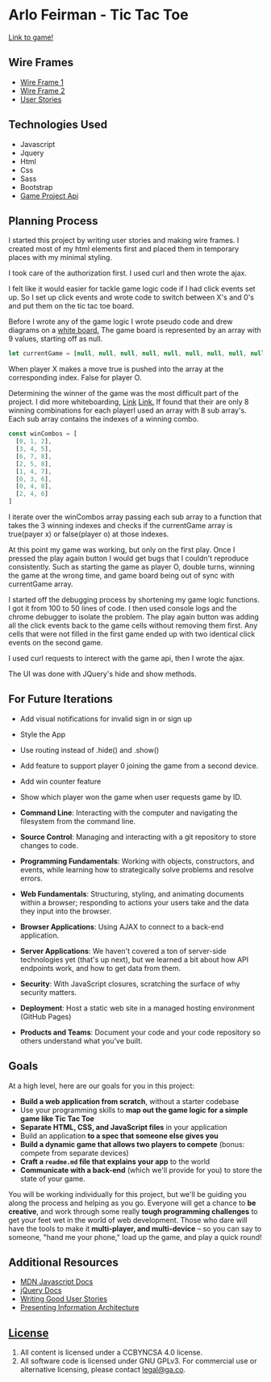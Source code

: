 

# Arlo Feirman - Tic Tac Toe

[Link to game!](https://arlofeirman.github.io/AF-TicTacToe/)

## Wire Frames
-  [Wire Frame 1](http://i.imgur.com/UF5U5yt.jpg)
-  [Wire Frame 2](http://i.imgur.com/TTX2GgL.jpg)
-  [User Stories](https://github.com/arlofeirman/AF-TicTacToe/issues/6)

## Technologies Used

- Javascript
- Jquery
- Html
- Css
- Sass
- Bootstrap
- [Game Project Api](https://github.com/ga-wdi-boston/game-project-api)

## Planning Process

I started this project by writing user stories and making wire frames.
I created most of my html elements first and placed them in temporary places
with my minimal styling.

I took care of the authorization first. I used curl and then wrote the ajax.

I felt like it would easier for tackle game logic code if I had click events
set up. So I set up click events and wrote code to switch between X's and 0's
and put them on the tic tac toe board.

Before I wrote any of the game logic I wrote pseudo code and drew
diagrams on a [white board.](http://i.imgur.com/NhmlQ2D.jpg)
The game board is represented by an array with 9 values, starting off as null.

```javascript
let currentGame = [null, null, null, null, null, null, null, null, null]
```

When player X makes a move true is pushed into the  array at the corresponding
index. False for player O.


Determining the winner of the game was the most difficult part of the project.
I did more whiteboarding, [Link](http://i.imgur.com/2vlWCAH.jpg) [Link.](http://i.imgur.com/GHPXqrR.jpg)
If found that their are only 8 winning combinations for each playerI used an
array with 8 sub array's. Each sub array contains the indexes of a winning
combo.

```javascript
const winCombos = [
  [0, 1, 2],
  [3, 4, 5],
  [6, 7, 8],
  [2, 5, 8],
  [1, 4, 7],
  [0, 3, 6],
  [0, 4, 8],
  [2, 4, 6]
]
```
I iterate over the winCombos array passing each sub array to a function that
takes the 3 winning indexes and checks if the currentGame array is true(payer x)
or false(player o) at those indexes.

At this point my game was working, but only on the first play. Once I pressed
the play again button I would get bugs that I couldn't reproduce consistently.
Such as starting the game as player O, double turns, winning the game at
the wrong time, and game board being out of sync with currentGame array.

I started off the debugging process by shortening my game logic functions.
I got it from 100 to 50 lines of code. I then used console logs and the chrome
debugger to isolate the problem. The play again button was adding all the click
events back to the game cells without removing them first. Any cells that
were not filled in the first game ended up with two identical click events on
the second game.

I used curl requests to interect with the game api, then I wrote the ajax.

The UI was done with JQuery's hide and show methods.


## For Future Iterations
- Add visual notifications for invalid sign in or sign up
- Style the App
- Use routing instead of .hide() and .show()
- Add feature to support player 0 joining the game from a second device.
- Add win counter feature
- Show which player won the game when user requests game by ID.


-   **Command Line**: Interacting with the computer and navigating the
    filesystem from the command line.
-   **Source Control**: Managing and interacting with a git repository to store
    changes to code.
-   **Programming Fundamentals**: Working with objects, constructors, and
    events, while learning how to strategically solve problems and resolve
    errors.
-   **Web Fundamentals**:  Structuring, styling, and animating documents within
    a browser; responding to actions your users take and the data they input
    into the browser.
-   **Browser Applications**: Using AJAX to connect to a back-end application.
-   **Server Applications**:  We haven't covered a ton of server-side
    technologies yet (that's up next), but we learned a bit about how API
    endpoints work, and how to get data from them.
-   **Security**: With JavaScript closures, scratching the surface of why
    security matters.
-   **Deployment**: Host a static web site in a managed hosting environment
    (GitHub Pages)
-   **Products and Teams**: Document your code and your code repository so
    others understand what you've built.

## Goals

At a high level, here are our goals for you in this project:

-   **Build a web application from scratch**, without a starter codebase
-   Use your programming skills to **map out the game logic for a simple game
    like Tic Tac Toe**
-   **Separate HTML, CSS, and JavaScript files** in your application
-   Build an application **to a spec that someone else gives you**
-   **Build a dynamic game that allows two players to compete** (bonus: compete
    from separate devices)
-   **Craft a ``readme.md`` file that explains your app** to the world
-   **Communicate with a back-end** (which we'll provide for you) to store the
    state of your game.

You will be working individually for this project, but we'll be guiding you
along the process and helping as you go. Everyone will get a chance to **be
creative**, and work through some really **tough programming challenges** to get
your feet wet in the world of web development. Those who dare will have the
tools to make it **multi-player, and multi-device** – so you can say to someone,
"hand me your phone," load up the game, and play a quick round!

## Additional Resources

-   [MDN Javascript Docs](https://developer.mozilla.org/en-US/docs/Web/JavaScript)
-   [jQuery Docs](http://api.jquery.com)
-   [Writing Good User Stories](http://www.mariaemerson.com/user-stories/)
-   [Presenting Information Architecture](http://webstyleguide.com/wsg3/3-information-architecture/4-presenting-information.html)

## [License](LICENSE)

1.  All content is licensed under a CC­BY­NC­SA 4.0 license.
1.  All software code is licensed under GNU GPLv3. For commercial use or
    alternative licensing, please contact legal@ga.co.
